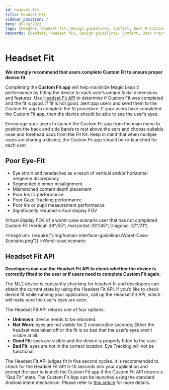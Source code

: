 ```yaml
---
id: headset-fit
title: Headset Fit
sidebar_position: 7
date: 08/16/2022
tags: [Headset, Headset fit, Design guidelines, Comfort, Best Practices]
keywords: [Headset, Headset fit, Design guidelines, Comfort, Best Practices]
---
```


# Headset Fit

**We strongly recommend that users complete Custom Fit to ensure proper device fit**

Completing the **Custom Fit app** will help maximize Magic Leap 2 performance by fitting the device to each user’s unique facial dimensions and features. Use [Headset Fit API](#headset-fit-api) to determine if Custom Fit was completed and the fit is good. If fit is not good, alert app users and send them to the Custom Fit app to complete the fit procedure.  If your users have completed the Custom Fit app, then the device should be able to see the user’s eyes.

Encourage your users to launch the Custom Fit app from the main menu to position the back and side bands to rest above the ears and choose suitable nose and forehead pads from the Fit Kit. Keep in mind that when multiple users are sharing a device, the Custom Fit app should be re-launched for each user.

## Poor Eye-Fit

- Eye strain and headaches as a result of vertical and/or horizontal vergence discrepancy
- Segmented dimmer misalignment
- Mismatched content depth placement
- Poor Iris ID performance
- Poor Gaze Tracking performance
- Poor iris or pupil measurement performance
- Significantly reduced virtual display FOV

Virtual display FOV of a worst-case scenario user that has not completed Custom Fit (Vertical: 39°/55°; Horizontal: 33°/45°; Diagonal: 37°/71°)

<Image url= {require("/img/human-interface-guidelines/Worst-Case-Scenario.png")} >Worst-case scenario</Image>

## Headset Fit API

**Developers can use the Headset Fit API to check whether the device is correctly fitted to the user or if users need to complete Custom Fit again.**

The ML2 device is constantly checking for headset fit and developers can obtain the current state by using the Headset Fit API. If you’d like to check device fit while running your application, call up the Headset Fit API, which will make sure the user’s eyes are seen.

The Headset Fit API returns one of four options:

- **Unknown**: device needs to be rebooted.
- **Not Worn**: eyes are not visible for 2 consecutive seconds; Either the headset was taken off or the fit is so bad that the user’s eyes aren’t visible at all.
- **Good Fit**: eyes are visible and the device is properly fitted to the user.
- **Bad Fit**: eyes are not in the correct location. Eye Tracking will not be functional.

The Headset Fit API judges fit in five second cycles. It is recommended to check for the Headset Fit API 5-10 seconds into your application and prompt the user to launch the Custom Fit app if the Custom Fit API returns a “Bad Fit” state. The Custom Fit App can be launched using the standard Android intent mechanism. Please refer to [this article](/versioned_docs/version-14-Jun-2023/versioned_docs/version-14-Jun-2023/guides/unity/intents/unity-intents-overview.md) for more details.
